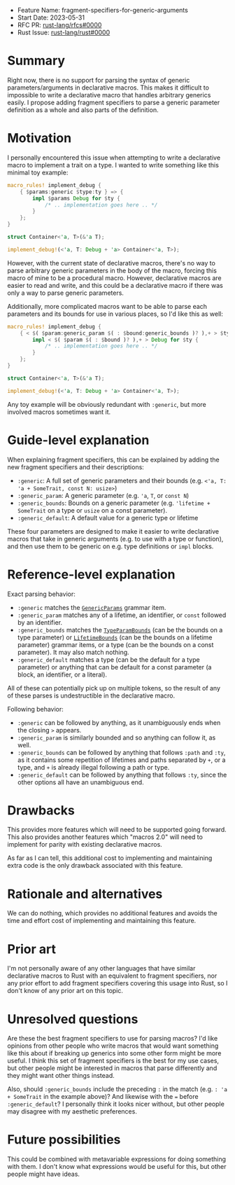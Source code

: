 - Feature Name: fragment-specifiers-for-generic-arguments
- Start Date: 2023-05-31
- RFC PR: [rust-lang/rfcs#0000](https://github.com/rust-lang/rfcs/pull/0000)
- Rust Issue: [rust-lang/rust#0000](https://github.com/rust-lang/rust/issues/0000)

# Summary
[summary]: #summary

Right now, there is no support for parsing the syntax of generic
parameters/arguments in declarative macros. This makes it difficult to
impossible to write a declarative macro that handles arbitrary generics easily.
I propose adding fragment specifiers to parse a generic parameter definition as
a whole and also parts of the definition.

# Motivation
[motivation]: #motivation

I personally encountered this issue when attempting to write a declarative macro
to implement a trait on a type. I wanted to write something like this minimal
toy example:

```rust
macro_rules! implement_debug {
    { $params:generic $type:ty } => {
        impl $params Debug for $ty {
            /* .. implementation goes here .. */
        }
    };
}

struct Container<'a, T>(&'a T);

implement_debug!(<'a, T: Debug + 'a> Container<'a, T>);
```

However, with the current state of declarative macros, there's no way to parse
arbitrary generic parameters in the body of the macro, forcing this macro of
mine to be a procedural macro. However, declarative macros are easier to read
and write, and this could be a declarative macro if there was only a way to
parse generic parameters.

Additionally, more complicated macros want to be able to parse each parameters
and its bounds for use in various places, so I'd like this as well:

```rust
macro_rules! implement_debug {
    { < $( $param:generic_param $( : $bound:generic_bounds )? ),+ > $type:ty } => {
        impl < $( $param $( : $bound )? ),+ > Debug for $ty {
            /* .. implementation goes here .. */
        }
    };
}

struct Container<'a, T>(&'a T);

implement_debug!(<'a, T: Debug + 'a> Container<'a, T>);
```

Any toy example will be obviously redundant with `:generic`, but more involved
macros sometimes want it.

# Guide-level explanation
[guide-level-explanation]: #guide-level-explanation

When explaining fragment specifiers, this can be explained by adding the new
fragment specifiers and their descriptions:

* `:generic`: A full set of generic parameters and their bounds (e.g. `<'a, T:
  'a + SomeTrait, const N: usize>`)
* `:generic_param`: A generic parameter (e.g. `'a`, `T`, or `const N`)
* `:generic_bounds`: Bounds on a generic parameter (e.g. `'lifetime + SomeTrait`
  on a type or `usize` on a const parameter).
* `:generic_default`: A default value for a generic type or lifetime

These four parameters are designed to make it easier to write declarative macros
that take in generic arguments (e.g. to use with a type or function), and then
use them to be generic on e.g. type definitions or `impl` blocks.

# Reference-level explanation
[reference-level-explanation]: #reference-level-explanation

Exact parsing behavior:
* `:generic` matches the
  [`GenericParams`](https://doc.rust-lang.org/reference/items/generics.html)
  grammar item.
* `:generic_param` matches any of a lifetime, an identifier, or `const` followed
  by an identifier.
* `:generic_bounds` matches the
  [`TypeParamBounds`](https://doc.rust-lang.org/reference/trait-bounds.html)
  (can be the bounds on a type parameter) or
  [`LifetimeBounds`](https://doc.rust-lang.org/reference/trait-bounds.html) (can
  be the bounds on a lifetime parameter) grammar items, or a type (can be the
  bounds on a const parameter). It may also match nothing.
* `:generic_default` matches a type (can be the default for a type parameter) or
  anything that can be default for a const parameter (a block, an identifier, or
  a literal).

All of these can potentially pick up on multiple tokens, so the result of any of
these parses is undestructible in the declarative macro.

Following behavior:
* `:generic` can be followed by anything, as it unambiguously ends when the
  closing `>` appears.
* `:generic_param` is similarly bounded and so anything can follow it, as well.
* `:generic_bounds` can be followed by anything that follows `:path` and `:ty`,
  as it contains some repetition of lifetimes and paths separated by `+`, or a
  type, and `+` is already illegal following a path or type.
* `:generic_default` can be followed by anything that follows `:ty`, since the
  other options all have an unambiguous end.

# Drawbacks
[drawbacks]: #drawbacks

This provides more features which will need to be supported going forward. This
also provides another features which "macros 2.0" will need to implement for
parity with existing declarative macros.

As far as I can tell, this additional cost to implementing and maintaining extra
code is the only drawback associated with this feature.

# Rationale and alternatives
[rationale-and-alternatives]: #rationale-and-alternatives

We can do nothing, which provides no additional features and avoids the time and
effort cost of implementing and maintaining this feature.

# Prior art
[prior-art]: #prior-art

I'm not personally aware of any other languages that have similar declarative
macros to Rust with an equivalent to fragment specifiers, nor any prior effort
to add fragment specifiers covering this usage into Rust, so I don't know of any
prior art on this topic.

# Unresolved questions
[unresolved-questions]: #unresolved-questions

Are these the best fragment specifiers to use for parsing macros? I'd like
opinions from other people who write macros that would want something like this
about if breaking up generics into some other form might be more useful. I think
this set of fragment specifiers is the best for my use cases, but other people
might be interested in macros that parse differently and they might want other
things instead.

Also, should `:generic_bounds` include the preceding `:` in the match (e.g.
`: 'a + SomeTrait` in the example above)? And likewise with the `=` before
`:generic_default`? I personally think it looks nicer without, but other people
may disagree with my aesthetic preferences.

# Future possibilities
[future-possibilities]: #future-possibilities

This could be combined with metavariable expressions for doing something with
them. I don't know what expressions would be useful for this, but other people
might have ideas.
